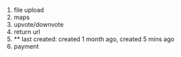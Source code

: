 1. file upload
2. maps
3. upvote/downvote
4. return url
5. ** last created: created 1 month ago, created 5 mins ago
5. payment